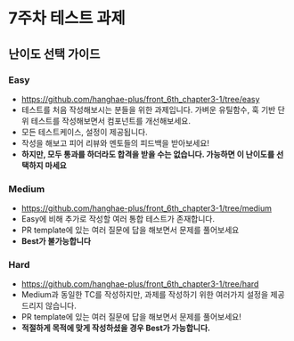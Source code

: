 # 7주차 테스트 과제

## 난이도 선택 가이드

### Easy

- https://github.com/hanghae-plus/front_6th_chapter3-1/tree/easy
- 테스트를 처음 작성해보시는 분들을 위한 과제입니다. 가벼운 유틸함수, 훅 기반 단위 테스트를 작성해보면서 컴포넌트를 개선해보세요.
- 모든 테스트케이스, 설정이 제공됩니다.
- 작성을 해보고 피어 리뷰와 멘토들의 피드백을 받아보세요!
- **하지만, 모두 통과를 하더라도 합격을 받을 수는 없습니다. 가능하면 이 난이도를 선택하지 마세요**

### Medium

- https://github.com/hanghae-plus/front_6th_chapter3-1/tree/medium
- Easy에 비해 추가로 작성할 여러 통합 테스트가 존재합니다.
- PR template에 있는 여러 질문에 답을 해보면서 문제를 풀어보세요
- **Best가 불가능합니다**

### Hard

- https://github.com/hanghae-plus/front_6th_chapter3-1/tree/hard
- Medium과 동일한 TC를 작성하지만, 과제를 작성하기 위한 여러가지 설정을 제공드리지 않습니다.
- PR template에 있는 여러 질문에 답을 해보면서 문제를 풀어보세요!
- **적절하게 목적에 맞게 작성하셨을 경우 Best가 가능합니다.**
